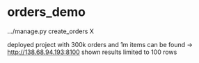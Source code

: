 # orders_demo
.../manage.py create_orders X

deployed project with 300k orders and 1m items can be found -> http://138.68.94.193:8100
shown results limited to 100 rows

